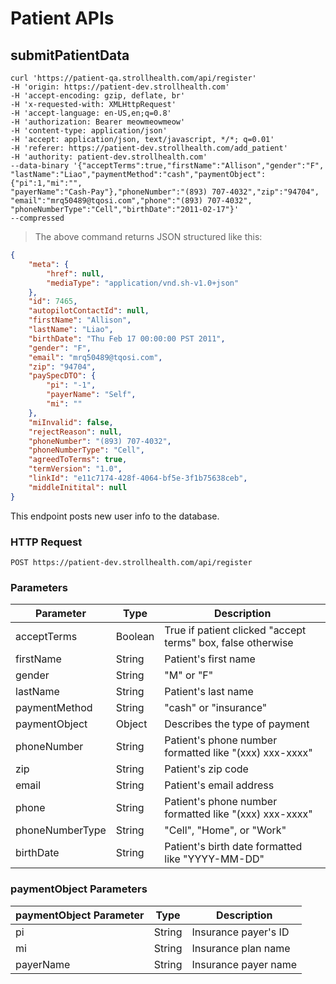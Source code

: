 # Patient APIs   

## submitPatientData

```shell
curl 'https://patient-qa.strollhealth.com/api/register'
-H 'origin: https://patient-dev.strollhealth.com'
-H 'accept-encoding: gzip, deflate, br'
-H 'x-requested-with: XMLHttpRequest'
-H 'accept-language: en-US,en;q=0.8'
-H 'authorization: Bearer meowmeowmeow'
-H 'content-type: application/json'
-H 'accept: application/json, text/javascript, */*; q=0.01'
-H 'referer: https://patient-dev.strollhealth.com/add_patient'
-H 'authority: patient-dev.strollhealth.com'
--data-binary '{"acceptTerms":true,"firstName":"Allison","gender":"F",
"lastName":"Liao","paymentMethod":"cash","paymentObject":{"pi":1,"mi":"",
"payerName":"Cash-Pay"},"phoneNumber":"(893) 707-4032","zip":"94704",
"email":"mrq50489@tqosi.com","phone":"(893) 707-4032",
"phoneNumberType":"Cell","birthDate":"2011-02-17"}'
--compressed
```

> The above command returns JSON structured like this:

```json
{
    "meta": {
        "href": null,
        "mediaType": "application/vnd.sh-v1.0+json"
    },
    "id": 7465,
    "autopilotContactId": null,
    "firstName": "Allison",
    "lastName": "Liao",
    "birthDate": "Thu Feb 17 00:00:00 PST 2011",
    "gender": "F",
    "email": "mrq50489@tqosi.com",
    "zip": "94704",
    "paySpecDTO": {
        "pi": "-1",
        "payerName": "Self",
        "mi": ""
    },
    "miInvalid": false,
    "rejectReason": null,
    "phoneNumber": "(893) 707-4032",
    "phoneNumberType": "Cell",
    "agreedToTerms": true,
    "termVersion": "1.0",
    "linkId": "e11c7174-428f-4064-bf5e-3f1b75638ceb",
    "middleInitital": null
}
```

This endpoint posts new user info to the database.

### HTTP Request
`POST https://patient-dev.strollhealth.com/api/register`
### Parameters

Parameter | Type | Description
--------- | ------- | -----------
acceptTerms | Boolean | True if patient clicked "accept terms" box, false otherwise
firstName | String | Patient's first name
gender | String | "M" or "F"
lastName | String | Patient's last name
paymentMethod | String | "cash" or "insurance"
paymentObject | Object | Describes the type of payment
phoneNumber | String | Patient's phone number formatted like "(xxx) xxx-xxxx"
zip | String | Patient's zip code
email | String | Patient's email address
phone | String | Patient's phone number formatted like "(xxx) xxx-xxxx"
phoneNumberType | String | "Cell", "Home", or "Work"
birthDate | String | Patient's birth date formatted like "YYYY-MM-DD"

### paymentObject Parameters

paymentObject Parameter | Type | Description
--------- | ------- | -----------
pi | String | Insurance payer's ID
mi | String | Insurance plan name
payerName | String | Insurance payer name
